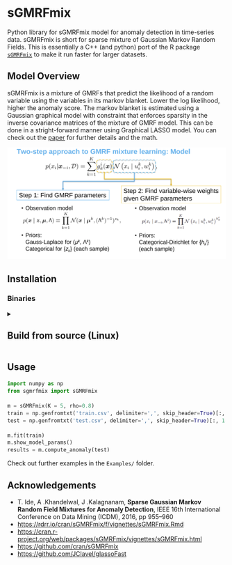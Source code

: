 # sGMRFmix

Python library for sGMRFmix model for anomaly detection in time-series data.
sGMRFmix is short for sparse mixture of Gaussian Markov Random Fields.
This is essentially a C++ (and python) port of the R package [`sGMRFmix`](https://cran.r-project.org/web/packages/sGMRFmix/index.html) to make it run faster for larger datasets.

## Model Overview
sGMRFmix is a mixture of GMRFs that predict the likelihood of a random variable using the variables in its markov blanket. Lower the log likelihood, higher the anomaly score. The markov blanket is estimated using a Gaussian graphical model with constraint that enforces sparsity in the inverse covariance matrices of the mixture of GMRF model. This can be done in a stright-forward manner using Graphical LASSO model. You can check out the [paper](https://ide-research.net/papers/2016_ICDM_Ide.pdf) for further details and the math.
  
![sGMRFmix Model](https://github.com/AntixK/sGMRFmix/blob/main/assets/model_overview.png)

## Installation

### Binaries

<details><summary><h2>Build from source (Linux)</h2></summary>
<p>Install the follow dependencies on Ubuntu/Debian using apt.</p>
<pre>
  <code>
    sudo apt update
    sudo apt install openssh-server libarmadillo-dev libboost-all-dev build-essential
  </code>
</pre>
<p>Clone the repository (including the pybind11 submodule) into a suitable directory</p>
<pre>
  <code>
    git clone --recursive git@github.com:AntixK/sGMRFmix.git
    cd sGMRFmix
  </code>
</pre>
<p>Build the C++ files</p>
<pre>
  <code>
    cd cmake-build-debug
    cmake ..
    make
  </code>
</pre>
<p>Install requirements and build the library.<br>
   Optionally create a python virtual environment to install the library.</p>
 <pre>
   <code>
     cd ..
     pip install -r requirements.txt
     python setup.py install
   </code>
 </pre>
</details>


## Usage
```python
import numpy as np
from sgmrfmix import sGMRFmix

m = sGMRFmix(K = 5, rho=0.8)
train = np.genfromtxt('train.csv', delimiter=',', skip_header=True)[:, 1:]
test = np.genfromtxt('test.csv', delimiter=',', skip_header=True)[:, 1:]

m.fit(train)
m.show_model_params()
results = m.compute_anomaly(test)
```

Check out further examples in the `Examples/` folder.


## Acknowledgements
- T. Ide, A .Khandelwal, J .Kalagnanam, **Sparse Gaussian Markov Random Field Mixtures for Anomaly Detection**, IEEE 16th International Conference on Data Mining (ICDM), 2016, pp 955–960
- https://rdrr.io/cran/sGMRFmix/f/vignettes/sGMRFmix.Rmd
- https://cran.r-project.org/web/packages/sGMRFmix/vignettes/sGMRFmix.html
- https://github.com/cran/sGMRFmix
- https://github.com/JClavel/glassoFast
